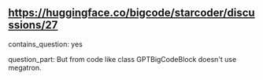 ## https://huggingface.co/bigcode/starcoder/discussions/27

contains_question: yes

question_part: But from code like class GPTBigCodeBlock doesn't use megatron.